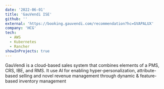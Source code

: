 ```yaml
---
date: '2022-06-01'
title: 'GauVendi ISE'
github: ''
external: 'https://booking.gauvendi.com/recommendation?hc=GVAPALUX'
company: 'HCG'
tech:
  - AWS
  - Kubernetes
  - Rancher
showInProjects: true
---
```


GauVendi is a cloud-based sales system that combines elements of a PMS, CRS, IBE, and RMS. It use AI for enabling hyper-personalization, attribute-based selling and novel revenue management through dynamic & feature-based inventory management

